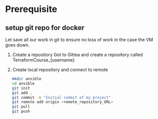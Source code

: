 # Prerequisite

## setup git repo for docker
Let save all our work in git to ensure no loss of work in the case the VM goes down.
1. Create a repository
Got to Gittea and create a repository called TerraformCourse_{username}

2. Create local repository and connect to remote
```bash
   mkdir ansible
   cd ansible
   git init
   git add .
   git commit -m "Initial commit of my project"
   git remote add origin <remote_repository_URL>
   git pull
   git push
```